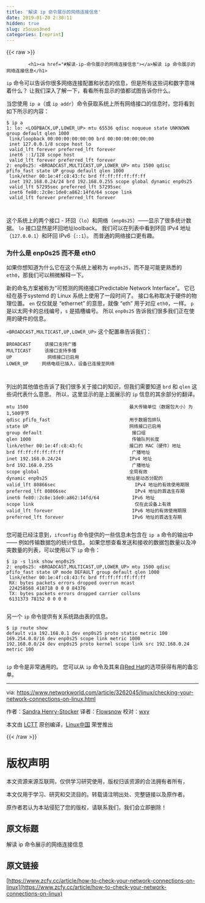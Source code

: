```yaml
---
title: '解读 ip 命令展示的网络连接信息' 
date: 2019-01-20 2:30:11
hidden: true
slug: z5ouuo3ned
categories: [reprint]
---
```


{{< raw >}}

            <h1><a href="#解读-ip-命令展示的网络连接信息"></a>解读 ip 命令展示的网络连接信息</h1>
<p><code>ip</code> 命令可以告诉你很多网络连接配置和状态的信息，但是所有这些词和数字意味着什么？ 让我们深入了解一下，看看所有显示的值都试图告诉你什么。</p>
<p>当您使用 <code>ip a</code>（或 <code>ip addr</code>）命令获取系统上所有网络接口的信息时，您将看到如下所示的内容：</p>
<pre><code class="hljs routeros">$<span class="hljs-built_in"> ip </span>a
1: lo: &lt;LOOPBACK,UP,LOWER_UP&gt; mtu 65536 qdisc noqueue state UNKNOWN<span class="hljs-built_in"> group default </span>qlen 1000
 link/loopback 00:00:00:00:00:00 brd 00:00:00:00:00:00
 inet 127.0.0.1/8 scope host lo
 valid_lft forever preferred_lft forever
 inet6 ::1/128 scope host
 valid_lft forever preferred_lft forever
2: enp0s25: &lt;BROADCAST,MULTICAST,UP,LOWER_UP&gt; mtu 1500 qdisc pfifo_fast state UP<span class="hljs-built_in"> group default </span>qlen 1000
 link/ether 00:1e:4f:c8:43:fc brd ff:ff:ff:ff:ff:ff
 inet 192.168.0.24/24 brd 192.168.0.255 scope global dynamic enp0s25
 valid_lft 57295sec preferred_lft 57295sec
 inet6 fe80::2c8e:1de0:a862:14fd/64 scope link
 valid_lft forever preferred_lft forever

</code></pre><p>这个系统上的两个接口 - 环回（<code>lo</code>）和网络（<code>enp0s25</code>）——显示了很多统计数据。 <code>lo</code> 接口显然是环回地址loolback。 我们可以在列表中看到环回 IPv4 地址（<code>127.0.0.1</code>）和环回 IPv6（<code>::1</code>）。 而普通的网络接口更有趣。</p>
<h3><a href="#为什么是-enp0s25-而不是-eth0"></a>为什么是 enp0s25 而不是 eth0</h3>
<p>如果你想知道为什么它在这个系统上被称为 <code>enp0s25</code>，而不是可能更熟悉的 <code>eth0</code>，那我们可以稍微解释一下。</p>
<p>新的命名方案被称为“可预测的网络接口Predictable Network Interface”。 它已经在基于systemd 的 Linux 系统上使用了一段时间了。 接口名称取决于硬件的物理位置。 <code>en</code> 仅仅就是 “ethernet” 的意思，就像 “eth” 用于对应 <code>eth0</code>，一样。 <code>p</code> 是以太网卡的总线编号，<code>s</code> 是插槽编号。 所以 <code>enp0s25</code> 告诉我们很多我们正在使用的硬件的信息。</p>
<p><code>&lt;BROADCAST,MULTICAST,UP,LOWER_UP&gt;</code> 这个配置串告诉我们：</p>
<pre><code class="hljs armasm"><span class="hljs-keyword">BROADCAST </span>    该接口支持广播
<span class="hljs-keyword">MULTICAST </span>    该接口支持多播
<span class="hljs-symbol">UP</span>             网络接口已启用
<span class="hljs-symbol">LOWER_UP</span>     网络电缆已插入，设备已连接至网络

</code></pre><p>列出的其他值也告诉了我们很多关于接口的知识，但我们需要知道 <code>brd</code> 和 <code>qlen</code> 这些词代表什么意思。 所以，这里显示的是上面展示的 <code>ip</code> 信息的其余部分的翻译。</p>
<pre><code class="hljs routeros">mtu 1500                                     最大传输单位（数据包大小）为1,500字节
qdisc pfifo_fast                             用于数据包排队
state UP                                     网络接口已启用<span class="hljs-built_in">
group default </span>                                接口组
qlen 1000                                     传输队列长度
link/ether 00:1e:4f:c8:43:fc                 接口的 MAC（硬件）地址
brd ff:ff:ff:ff:ff:ff                         广播地址
inet 192.168.0.24/24                         IPv4 地址
brd 192.168.0.255                             广播地址
scope global                                 全局有效
dynamic enp0s25                             地址是动态分配的
valid_lft 80866sec                             IPv4 地址的有效使用期限
preferred_lft 80866sec                         IPv4 地址的首选生存期
inet6 fe80::2c8e:1de0:a862:14fd/64           <span class="hljs-built_in"> IPv6 </span>地址
scope link                                     仅在此设备上有效
valid_lft forever                            <span class="hljs-built_in"> IPv6 </span>地址的有效使用期限
preferred_lft forever                        <span class="hljs-built_in"> IPv6 </span>地址的首选生存期

</code></pre><p>您可能已经注意到，<code>ifconfig</code> 命令提供的一些信息未包含在 <code>ip a</code> 命令的输出中 —— 例如传输数据包的统计信息。 如果您想查看发送和接收的数据包数量以及冲突数量的列表，可以使用以下 <code>ip</code> 命令：</p>
<pre><code class="hljs routeros">$<span class="hljs-built_in"> ip </span>-s link show enp0s25
2: enp0s25: &lt;BROADCAST,MULTICAST,UP,LOWER_UP&gt; mtu 1500 qdisc pfifo_fast state UP mode<span class="hljs-built_in"> DEFAULT group default </span>qlen 1000
 link/ether 00:1e:4f:c8:43:fc brd ff:ff:ff:ff:ff:ff
 RX: bytes packets errors dropped overrun mcast
 224258568 418718 0 0 0 84376
 TX: bytes packets errors dropped carrier collsns
 6131373 78152 0 0 0 0

</code></pre><p>另一个 <code>ip</code> 命令提供有关系统路由表的信息。</p>
<pre><code class="hljs routeros">$<span class="hljs-built_in"> ip route </span>show<span class="hljs-built_in">
default </span>via 192.168.0.1 dev enp0s25 proto static metric 100
169.254.0.0/16 dev enp0s25 scope link metric 1000
192.168.0.0/24 dev enp0s25 proto kernel scope link src 192.168.0.24 metric 100

</code></pre><p><code>ip</code> 命令是非常通用的。 您可以从 <code>ip</code> 命令及其来自<a href="https://access.redhat.com/sites/default/files/attachments/rh_ip_command_cheatsheet_1214_jcs_print.pdf">Red Hat</a>的选项获得有用的备忘单。</p>
<hr>
<p>via: <a href="https://www.networkworld.com/article/3262045/linux/checking-your-network-connections-on-linux.html">https://www.networkworld.com/article/3262045/linux/checking-your-network-connections-on-linux.html</a></p>
<p>作者：<a href="https://www.networkworld.com/author/Sandra-Henry_Stocker/">Sandra Henry-Stocker</a> 译者：<a href="https://github.com/Flowsnow">Flowsnow</a> 校对：<a href="https://github.com/wxy">wxy</a></p>
<p>本文由 <a href="https://github.com/LCTT/TranslateProject">LCTT</a> 原创编译，<a href="https://linux.cn/">Linux中国</a> 荣誉推出</p>

          
{{< /raw >}}

# 版权声明
本文资源来源互联网，仅供学习研究使用，版权归该资源的合法拥有者所有，

本文仅用于学习、研究和交流目的。转载请注明出处、完整链接以及原作者。

原作者若认为本站侵犯了您的版权，请联系我们，我们会立即删除！

## 原文标题
解读 ip 命令展示的网络连接信息

## 原文链接
[https://www.zcfy.cc/article/how-to-check-your-network-connections-on-linux](https://www.zcfy.cc/article/how-to-check-your-network-connections-on-linux)

